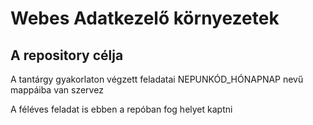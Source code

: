 # Webes Adatkezelő környezetek

## A repository célja

A tantárgy gyakorlaton végzett feladatai NEPUNKÓD_HÓNAPNAP nevű mappáiba van szervez

A féléves feladat is ebben a repóban fog helyet kaptni
